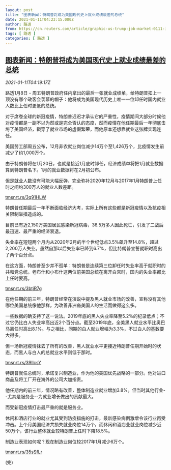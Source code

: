 ```yaml
---
layout: post
title: "图表新闻：特朗普将成为美国现代史上就业成绩最差的总统"
date: 2021-01-11T04:23:15.000Z
author: 路透
from: https://cn.reuters.com/article/graphic-us-trump-job-market-0111-idCNKBS29G09G
tags: [ 路透 ]
categories: [ 路透 ]
---
```

<!--1610338995000-->
[图表新闻：特朗普将成为美国现代史上就业成绩最差的总统](https://cn.reuters.com/article/graphic-us-trump-job-market-0111-idCNKBS29G09G)
------

<div>
<div><i>2021-01-11T04:19:17Z</i></div><p>路透1月8日 - 周五特朗普政府任内拿出的最后一张就业成绩单，给特朗普扣上一顶没有哪个政客会羡慕的帽子：他将成为美国现代历史上唯一一位卸任时国内就业人数比上任时更低的总统。</p><p>对于席卷全球的新冠疫情，特朗普迟迟才承认它的严重性，疫情期间大部分时候他对疫情都是一副不以为然或是完全否认的态度，然而疫情在他任期最后一年彻底击垮了美国经济，戳穿了就业市场的虚假繁荣，而他原本还想靠就业这张牌实现连任。</p><p>美国劳工部周五公布，12月非农就业岗位减少14万个至1,426万个，比疫情发生前减少了约1,000万个。</p><p>由于特朗普将在1月20日，也就是接近1月底时卸任，经济成绩单将把1月就业数据算到特朗普名下。1月的就业数据将在2月初公布。</p><p>但是就业人数没有可能大幅反弹，完全弥补2020年12月与2017年1月特朗普上任时之间约300万人的就业人数差距。</p><p><a href="https://tmsnrt.rs/3q91HLW">tmsnrt.rs/3q91HLW</a></p><p>特朗普任期最后一年不断面临经济大考，实际上所有这些都是新冠疫情以及抗疫相关限制举措造成的。</p><p>目前已有近2,150万美国居民感染新冠病毒，36.5万多人因此死亡，引发了二战后最迅速、最严重的经济衰退。</p><p>失业率在短短两个月内从2020年2月的半个世纪低点3.5%飙升至14.8%，超过2,200万人失业。虽然自那以后失业率已降到6.7%，但比特朗普宣誓就职时高出了两个百分点。</p><p>在这方面，特朗普至少并不孤单：特朗普是连续第三位卸任时失业率高于就职时的共和党总统。老布什和小布什这两位前美国总统在离开白宫时，国内的失业率都比上任时要高。</p><p><a href="https://tmsnrt.rs/3btjR7g">tmsnrt.rs/3btjR7g</a></p><p>在他任期的前三年，特朗普经常在演说中提及黑人就业市场的改善，宣称没有其他哪位美国总统像他那样，为改善非洲裔美国人的生活而做得这么多。</p><p>一些数据的确支持了这一说法。2019年底的黑人失业率降至5.2%的纪录低点；不过它仍比白人失业率高出近2个百分点。截至2019年底，全美黑人就业水平比奥巴马离任时高出8.1%。与之相比，同期的白人就业增幅为3.3%，不过白人的基数要大得多。</p><p>但一场新冠疫情抹去了所有的改善，黑人就业水平更接近特朗普任期开始时的状态，而黑人与白人的总就业水平则低于那时。</p><p><a href="https://tmsnrt.rs/39lIcsY">tmsnrt.rs/39lIcsY</a></p><p>特朗普就任总统时，承诺复兴制造业，作为他的美国优先战略的一部分。他对进口商品及将工厂开在海外的公司大加指责。</p><p>他任期内的前三年，情况略有改善，整体制造业就业增加3.8%。但当时其他行业--尤其是服务业--为就业增长做出的贡献最大。</p><p>而受新冠疫情打击最严重的就是服务业。</p><p>休闲和酒店行业的就业尤其受到防疫措施的打击，最新感染病例激增令该行业再受冲击。上个月美国经济共损失就业岗位14万个，而休闲和酒店业就业岗位减少近50万个，该行业整体就业较特朗普上任时下降18.5%。</p><p>制造业表现如何呢？现在制造业岗位较2017年1月减少6万个。</p><p><a href="https://tmsnrt.rs/35sSfLr">tmsnrt.rs/35sSfLr</a></p><p>(完)</p>
</div>
